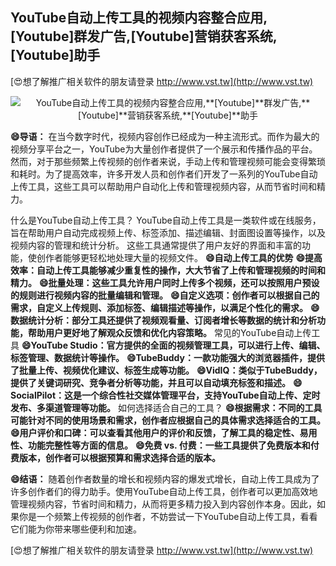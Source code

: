 ## **YouTube自动上传工具的视频内容整合应用,**[Youtube]**群发广告,**[Youtube]**营销获客系统,**[Youtube]**助手**

[😍想了解推广相关软件的朋友请登录 http://www.vst.tw](http://www.vst.tw)

 <center><img src="https://vst.tw/MP4/tuiguang/png/4.png" alt="YouTube自动上传工具的视频内容整合应用,**[Youtube]**群发广告,**[Youtube]**营销获客系统,**[Youtube]**助手"></center>

**😄导语：**
在当今数字时代，视频内容创作已经成为一种主流形式。而作为最大的视频分享平台之一，YouTube为大量创作者提供了一个展示和传播作品的平台。然而，对于那些频繁上传视频的创作者来说，手动上传和管理视频可能会变得繁琐和耗时。为了提高效率，许多开发人员和创作者们开发了一系列的YouTube自动上传工具，这些工具可以帮助用户自动化上传和管理视频内容，从而节省时间和精力。

什么是YouTube自动上传工具？
YouTube自动上传工具是一类软件或在线服务，旨在帮助用户自动完成视频上传、标签添加、描述编辑、封面图设置等操作，以及视频内容的管理和统计分析。
这些工具通常提供了用户友好的界面和丰富的功能，使创作者能够更轻松地处理大量的视频文件。
**😄自动上传工具的优势**
**😄提高效率：自动上传工具能够减少重复性的操作，大大节省了上传和管理视频的时间和精力。**
**😄批量处理：这些工具允许用户同时上传多个视频，还可以按照用户预设的规则进行视频内容的批量编辑和管理。**
**😄自定义选项：创作者可以根据自己的需求，自定义上传规则、添加标签、编辑描述等操作，以满足个性化的需求。**
**😄数据统计分析：部分工具还提供了视频观看量、订阅者增长等数据的统计和分析功能，帮助用户更好地了解观众反馈和优化内容策略。**
常见的YouTube自动上传工具
**😄YouTube Studio：官方提供的全面的视频管理工具，可以进行上传、编辑、标签管理、数据统计等操作。**
**😄TubeBuddy：一款功能强大的浏览器插件，提供了批量上传、视频优化建议、标签生成等功能。**
**😄VidIQ：类似于TubeBuddy，提供了关键词研究、竞争者分析等功能，并且可以自动填充标签和描述。**
**😄SocialPilot：这是一个综合性社交媒体管理平台，支持YouTube自动上传、定时发布、多渠道管理等功能。**
如何选择适合自己的工具？
**😄根据需求：不同的工具可能针对不同的使用场景和需求，创作者应根据自己的具体需求选择适合的工具。**
**😄用户评价和口碑：可以查看其他用户的评价和反馈，了解工具的稳定性、易用性、功能完整性等方面的信息。**
**😄免费 vs. 付费：一些工具提供了免费版本和付费版本，创作者可以根据预算和需求选择合适的版本。**

**😄结语：**
随着创作者数量的增长和视频内容的爆发式增长，自动上传工具成为了许多创作者们的得力助手。使用YouTube自动上传工具，创作者可以更加高效地管理视频内容，节省时间和精力，从而将更多精力投入到内容创作本身。因此，如果你是一个频繁上传视频的创作者，不妨尝试一下YouTube自动上传工具，看看它们能为你带来哪些便利和加速。

[😍想了解推广相关软件的朋友请登录 http://www.vst.tw](http://www.vst.tw)



